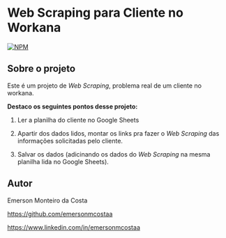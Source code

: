 # Web Scraping para Cliente no Workana

[![NPM](https://img.shields.io/npm/l/react)](https://github.com/emersonmcostaa/Web-Scraping/blob/main/LICENSE) 

## Sobre o projeto

Este é um projeto de _Web Scraping_, problema real de um cliente no workana.

__Destaco os seguintes pontos desse projeto:__

1. Ler a planilha do cliente no Google Sheets

2. Apartir dos dados lidos, montar os links pra fazer o  _Web Scraping_ das informações solicitadas pelo cliente.

3. Salvar os dados (adicinando os dados do  _Web Scraping_ na mesma planilha lida no Google Sheets).



## Autor

Emerson Monteiro da Costa

https://github.com/emersonmcostaa

https://www.linkedin.com/in/emersonmcostaa
